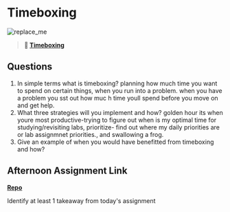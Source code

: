 # Timeboxing

![replace_me](https://codeworks.blob.core.windows.net/public/assets/img/illustrations/placeholder.svg)
> **📖 [Timeboxing](https://codeworksacademy.com/fs-student-guide/resources/wk5/03-Timeboxing)**

## Questions

1. In simple terms what is timeboxing?
planning how much time you want to spend on certain things, when you run into a problem. when you have a problem you sst out how muc h time youll spend before you move on and get help. 
2. What three strategies will you implement and how?
golden hour its when youre most productive-trying to figure out when is my optimal time for studying/revisiting labs, prioritize- find out where my daily priorities are or lab assignmnet priorities., and swallowing a frog. 
3. Give an example of when you would have benefitted from timeboxing and how? 

## Afternoon Assignment Link

**[Repo](https://github.com/EllaMarcum/<ASSIGNMENT_REPO>)**

Identify at least 1 takeaway from today's assignment
